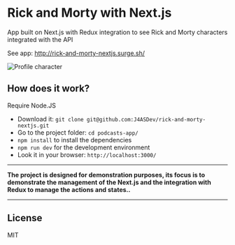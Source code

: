 # Rick and Morty with Next.js
App built on Next.js with Redux integration to see Rick and Morty characters integrated with the API

See app: http://rick-and-morty-nextjs.surge.sh/

![Profile character](https://i.ibb.co/D4N8j7N/Character-profile.png)

##  How does it work?

Require Node.JS

* Download it: `git clone git@github.com:J4ASDev/rick-and-morty-nextjs.git`
* Go to the project folder: `cd podcasts-app/`
* `npm install` to install the dependencies
* `npm run dev` for the development environment
* Look it in your browser: `http://localhost:3000/`
__________________________________________________________________________________________________

**The project is designed for demonstration purposes, its focus is to demonstrate the management of the Next.js and the integration with Redux to manage the actions and states..**
__________________________________________________________________________________________________


## License

MIT
